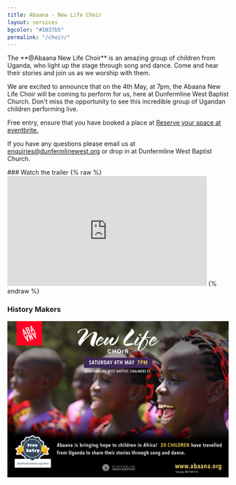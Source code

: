 ```yaml
---
title: Abaana - New Life Choir
layout: services
bgcolor: "#1037b5"
permalink: "/choir/"
---
```

<div class='col-md-6'>
<p>The **@Abaana New Life Choir** is an amazing group of children from Uganda, who light up the stage through song and dance. Come and hear their stories and join us as we worship with them.</p>

<p>We are excited to announce that on the 4th May, at 7pm, the Abaana New Life Choir will be coming to perform for us, here at Dunfermline West Baptist Church. Don't miss the opportunity to see this incredible group of Ugandan children performing live.</p>

<p>Free entry, ensure that you have booked a place at <a href='https://www.eventbrite.co.uk/e/abaana-new-life-choir-dunfermline-west-baptist-tickets-60754086107' target='_blank'>Reserve your space at eventbrite.</a></p>

<p>If you have any questions please email us at <a href='mailto:enquiries@dunfermlinewest.org?subject=kidzclub'>enquiries@dunfermlinewest.org</a> or drop in at Dunfermline West Baptist Church.</p>
</div>
<div class='col-md-6'>
### Watch the trailer
{% raw %}
<iframe width="90%" height="250" src="https://www.youtube.com/embed/sKZ_DmXIj6E" frameborder="0" allowfullscreen></iframe>
{% endraw %}
</div>
<div class="col-lg-12 text-normal">


### History Makers
<p class='text-center'><img class='center img-responsive' src='/assets/img/abaana-poster-HD.jpg' alt='Abaana New Life Choir' /></p>
</div>